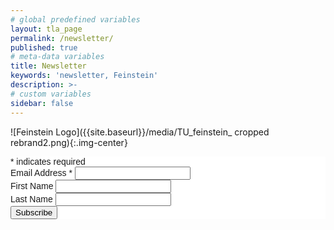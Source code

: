 ```yaml
---
# global predefined variables
layout: tla_page
permalink: /newsletter/
published: true
# meta-data variables
title: Newsletter
keywords: 'newsletter, Feinstein'
description: >-
# custom variables
sidebar: false
---
```

![Feinstein Logo]({{site.baseurl}}/media/TU_feinstein_ cropped rebrand2.png){:.img-center}
<!-- Begin MailChimp Signup Form -->
<link href="//cdn-images.mailchimp.com/embedcode/classic-10_7.css" rel="stylesheet" type="text/css">
<style type="text/css">
  #mc_embed_signup {
    background: #fff;
    clear: left;
    font: 14px Helvetica, Arial, sans-serif;
  }

  /* Add your own MailChimp form style overrides in your site stylesheet or in this style block.
	   We recommend moving this block and the preceding CSS link to the HEAD of your HTML file. */
</style>
<div id="mc_embed_signup">
  <form action="//temple.us12.list-manage.com/subscribe/post?u=53de31314686d62ca211928d0&amp;id=c84a8eed59" method="post" id="mc-embedded-subscribe-form" name="mc-embedded-subscribe-form" class="validate" target="_blank" novalidate>
    <div id="mc_embed_signup_scroll">
      <div class="indicates-required"><span class="asterisk">*</span> indicates required</div>
      <div class="mc-field-group">
        <label for="mce-EMAIL">Email Address  <span class="asterisk">*</span>
</label>
        <input type="email" value="" name="EMAIL" class="required email" id="mce-EMAIL">
      </div>
      <div class="mc-field-group">
        <label for="mce-FNAME">First Name </label>
        <input type="text" value="" name="FNAME" class="" id="mce-FNAME">
      </div>
      <div class="mc-field-group">
        <label for="mce-MMERGE1">Last Name </label>
        <input type="text" value="" name="MMERGE1" class="" id="mce-MMERGE1">
      </div>
      <div id="mce-responses" class="clear">
        <div class="response" id="mce-error-response" style="display:none"></div>
        <div class="response" id="mce-success-response" style="display:none"></div>
      </div>
      <!-- real people should not fill this in and expect good things - do not remove this or risk form bot signups-->
      <div style="position: absolute; left: -5000px;" aria-hidden="true"><input type="text" name="b_53de31314686d62ca211928d0_c84a8eed59" tabindex="-1" value=""></div>
      <div class="clear"><input type="submit" value="Subscribe" name="subscribe" id="mc-embedded-subscribe" class="button"></div>
    </div>
  </form>
</div>
<script type='text/javascript' src='//s3.amazonaws.com/downloads.mailchimp.com/js/mc-validate.js'></script>
<script type='text/javascript'>
  (function($) {
    window.fnames = new Array();
    window.ftypes = new Array();
    fnames[0] = 'EMAIL';
    ftypes[0] = 'email';
    fnames[2] = 'FNAME';
    ftypes[2] = 'text';
    fnames[1] = 'MMERGE1';
    ftypes[1] = 'text';
  }(jQuery));
  var $mcj = jQuery.noConflict(true);
</script>
<!--End mc_embed_signup-->
